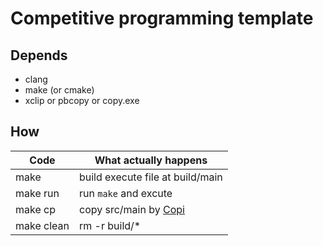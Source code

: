 # Competitive programming template

## Depends

- clang
- make (or cmake)
- xclip or pbcopy or copy.exe

## How

| Code | What actually happens |
| --- | --- |
| make | build execute file at build/main |
| make run | run `make` and excute |
| make cp | copy src/main by [Copi](https://github.com/NULLCT/Copi) |
| make clean | rm -r build/* |
